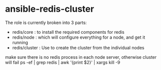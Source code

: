 # ansible-redis-cluster
The role is currently broken into 3 parts:
 - redis/core : to install the required components for redis
 - redis/node : which will configure everything for a node, and get it running
 - redis/cluster : Use to create the cluster from the individual nodes
 
 make sure there is no redis process in each node server, otherwise cluster will fail
 ps -ef | grep redis | awk '{print $2}' | xargs kill -9